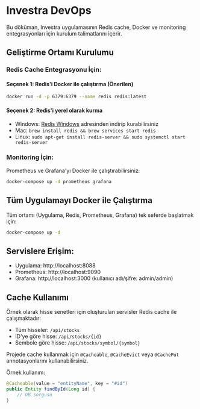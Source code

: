 # Investra DevOps

Bu döküman, Investra uygulamasının Redis cache, Docker ve monitoring entegrasyonları için kurulum talimatlarını içerir.

## Geliştirme Ortamı Kurulumu

### Redis Cache Entegrasyonu İçin:

#### Seçenek 1: Redis'i Docker ile çalıştırma (Önerilen)
```bash
docker run -d -p 6379:6379 --name redis redis:latest
```

#### Seçenek 2: Redis'i yerel olarak kurma
- Windows: [Redis Windows](https://github.com/microsoftarchive/redis/releases) adresinden indirip kurabilirsiniz
- Mac: `brew install redis && brew services start redis`
- Linux: `sudo apt-get install redis-server && sudo systemctl start redis-server`

### Monitoring İçin:
Prometheus ve Grafana'yı Docker ile çalıştırabilirsiniz:
```bash
docker-compose up -d prometheus grafana
```

## Tüm Uygulamayı Docker ile Çalıştırma
Tüm ortamı (Uygulama, Redis, Prometheus, Grafana) tek seferde başlatmak için:
```bash
docker-compose up -d
```

## Servislere Erişim:
- Uygulama: http://localhost:8088
- Prometheus: http://localhost:9090
- Grafana: http://localhost:3000 (kullanıcı adı/şifre: admin/admin)

## Cache Kullanımı
Örnek olarak hisse senetleri için oluşturulan servisler Redis cache ile çalışmaktadır:
- Tüm hisseler: `/api/stocks`
- ID'ye göre hisse: `/api/stocks/{id}`
- Sembole göre hisse: `/api/stocks/symbol/{symbol}`

Projede cache kullanmak için `@Cacheable`, `@CacheEvict` veya `@CachePut` annotasyonlarını kullanabilirsiniz.

Örnek kullanım:
```java
@Cacheable(value = "entityName", key = "#id")
public Entity findById(Long id) {
    // DB sorgusu
}
```
